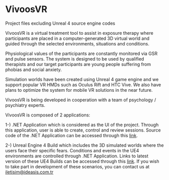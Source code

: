 # VivoosVR
Project files excluding Unreal 4 source engine codes

VivoosVR is a virtual treatment tool to assist in exposure therapy where participants are placed in a computer-generated 3D virtual world and guided through the selected environments, situations and conditions. 

Physiological values of the participants are constantly monitored via GSR and pulse sensors. The system is designed to be used by qualified therapists and our target participants are young people suffering from phobias and social anxiety. 

Simulation worlds have been created using Unreal 4 game engine and we support popular VR HMDs such as Oculus Rift and HTC Vive. 
We also have plans to optimize the system for mobile VR solutions in the near future. 

VivoosVR is being developed in cooperation with a team of psychology / psychiatry experts.  

VivoosVR is composed of 2 applications: 

1-) .NET Application which is considered as the UI of the project. Through this application, user is able to create, control and review sessions. Source code of the .NET Application can be accessed through this [link](https://github.com/Ideasis/VivoosVR/tree/master/UserInterface/LocalVersion/VivoosVR).

2-) Unreal Engine 4 Build which includes the 3D simulated worlds where the users face their specific fears. Conditions and events in the UE4 environments are controlled through .NET Application. Links to latest version of these UE4 Builds can be accessed through this [link](https://github.com/Ideasis/VivoosVR/blob/master/UE4%20Project%20Scenarios/README.md). If you wish to take part in development of these scenarios, you can contact us at iletisim@ideasis.com.tr
